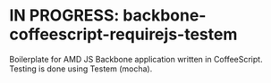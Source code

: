 IN PROGRESS: backbone-coffeescript-requirejs-testem
======================================

Boilerplate for AMD JS Backbone application written in CoffeeScript. Testing is done using Testem (mocha).